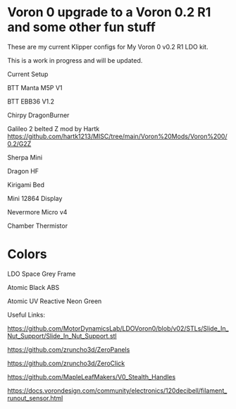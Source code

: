 # Voron 0 upgrade to a Voron 0.2 R1 and some other fun stuff

These are my current Klipper configs for My Voron 0 v0.2 R1 LDO kit.

This is a work in progress and will be updated.

Current Setup

BTT Manta M5P V1

BTT EBB36 V1.2

Chirpy DragonBurner

Galileo 2 belted Z mod by Hartk https://github.com/hartk1213/MISC/tree/main/Voron%20Mods/Voron%200/0.2/G2Z

Sherpa Mini

Dragon HF

Kirigami Bed

Mini 12864 Display

Nevermore Micro v4

Chamber Thermistor

# Colors

LDO Space Grey Frame

Atomic Black ABS

Atomic UV Reactive Neon Green

Useful Links:

https://github.com/MotorDynamicsLab/LDOVoron0/blob/v02/STLs/Slide_In_Nut_Support/Slide_In_Nut_Support.stl

https://github.com/zruncho3d/ZeroPanels

https://github.com/zruncho3d/ZeroClick

https://github.com/MapleLeafMakers/V0_Stealth_Handles

https://docs.vorondesign.com/community/electronics/120decibell/filament_runout_sensor.html
